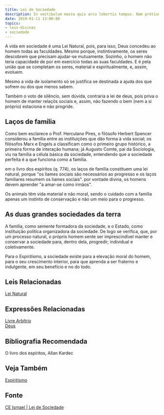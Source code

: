 ```yaml
---
title: Lei de Sociedade
description: In vestibulum massa quis arcu lobortis tempus. Nam pretium arcu in odio vulputate luctus.
date: 2019-01-11 13:00:00
topics: 
- leis-divinas
- sociedade
---
```



A vida em sociedade é uma Lei Natural, pois, para isso, Deus concedeu ao homem
todas as faculdades. Mesmo porque, instintivamente, os seres descobrem que
precisam ajudar-se mutuamente. Sozinho, o homem não teria capacidade de por em
exercício todas as suas faculdades. E é pela união que se completam os seres,
material e espiritualmente, e, assim, evoluem. 

Mesmo a vida de isolamento só se justifica se destinada a ajuda dos que sofrem
ou dos que menos sabem. 

Também o voto de silêncio, sem dúvida, contraria a lei de deus, pois priva o
homem de manter relaçõs sociais e, assim, não fazendo o bem (nem a si próprio)
estaciona e não progride.

## Laços de família
Como bem esclarece o Prof. Herculano Pires, o filósofo Herbert Spencer
considerou a família entre as instituições que dão forma à vida social; os
filósofos Marx e Engels a classificam como o primeiro grupo histórico, a
primeira forma de interação humana; já Augusto Comte, pai da Sociologia, viu na
família a célula básica da sociedade, entendendo que a sociedade perfeita é a
que funciona como a família. 

em o livro dos espíritos (q. 774), os laços de família constituem uma lei
natural, porque "os liames sociais são necessários ao progresso e os laços
familiares resumem os liames sociais". por vontade divina, os homens devem
aprender "a amar-se como irmãos". 

Os animais têm vida material e não moral, sendo o cuidado com a família apenas
um instinto de conservação e não um meio para o progresso.

## As duas grandes sociedades da terra
A família, como semente formadora da sociedade, e o Estado, como instituição
política organizadora da sociedade. De logo se verifica, que, por um processo
natural, o próprio homem sente ser imprescindível manter e conservar a sociedade
para, dentro dela, progredir, individual e coletivamente. 

Para o Espiritismo, a sociedade existe para a elevação moral do homem, para o
seu crescimento interior, para que aprenda a ser fraterno e indulgente, em seu
benefício e no do todo. 

## Leis Relacionadas
[Lei Natural](../natural)  

## Expressões Relacionadas
[Livre Arbítrio](/sobre/livre-arbitrio)  
[Deus](/sobre/deus)

## Bibliografia Recomendada
O livro dos espíritos, Allan Kardec  

## Veja Também
[Espiritismo](/espiritismo)

## Fonte
[CE Ismael | Lei de Sociedade](https://www.ceismael.com.br/download/apostila/apost1.htm)
